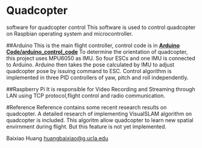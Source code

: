 # Quadcopter
software for quadcopter control
This software is used to control quadcopter on Raspbian operating system and microcontroller.

##Arduino
This is the main flight controller, control code is in [**Arduino Code/arduino_control_code**](https://github.com/baixiaobest/quadcopter/tree/master/Arduino%20Code/arduino_control_code)
To determine the orientation of quadcopter, this project uses MPU6050 as IMU.
So four ESCs and one IMU is connected to Arduino. Arduino then takes the pose calculated by IMU to adjust
quadcopter pose by issuing command to ESC.
Control algorithm is implemented in three PID controllers of yaw, pitch and roll independently.

##Raspberry Pi
It is responsible for Video Recording and Streaming through LAN using TCP protocol,flight control
and radio communication.

#Reference
Reference contains some recent research results on quadcopter.
A detailed research of implementing VisualSLAM algorithm on quadcopter is included.
This algoritm allow quadcopter to learn new spatial envirnment during flight. But this feature is not yet implemented.

Baixiao Huang
huangbaixiao@g.ucla.edu
